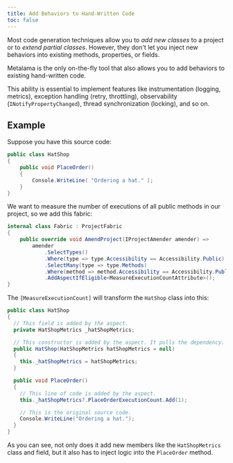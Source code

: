 ```yaml
---
title: Add Behaviors to Hand-Written Code
toc: false
---
```


Most code generation techniques allow you to _add new classes_ to a project or to _extend partial classes_. However,
they don't let you inject new behaviors into existing methods, properties, or fields.

Metalama is the only on-the-fly tool that also allows you to add behaviors to existing hand-written code.

This ability is essential to implement features like instrumentation (logging, metrics), exception handling (retry,
throttling), observability (`INotifyPropertyChanged`), thread synchronization (locking), and so on.

## Example

Suppose you have this source code:

```cs
public class HatShop
{
    public void PlaceOrder()
    {
        Console.WriteLine( "Ordering a hat." );
    }
}
```

We want to measure the number of executions of all public methods in our project, so we add this fabric:

```csharp
internal class Fabric : ProjectFabric
{
    public override void AmendProject(IProjectAmender amender) =>
        amender
            .SelectTypes()
            .Where(type => type.Accessibility == Accessibility.Public)
            .SelectMany(type => type.Methods)
            .Where(method => method.Accessibility == Accessibility.Public)
            .AddAspectIfEligible<MeasureExecutionCountAttribute>();
}
```

The `[MeasureExecutionCount]` will transform the `HatShop` class into this:

```csharp
public class HatShop
{
  // This field is added by the aspect.
  private HatShopMetrics _hatShopMetrics;

  // This constructor is added by the aspect. It pulls the dependency.
  public HatShop(HatShopMetrics hatShopMetrics = null)
  {
    this._hatShopMetrics = hatShopMetrics;
  }

  public void PlaceOrder()
  {
    // This line of code is added by the aspect.
    this._hatShopMetrics?.PlaceOrderExecutionCount.Add(1);

    // This is the original source code.
    Console.WriteLine("Ordering a hat.");
  }
}
```

As you can see, not only does it add new members like the `HatShopMetrics` class and field, but it also has to inject
logic into the `PlaceOrder` method.